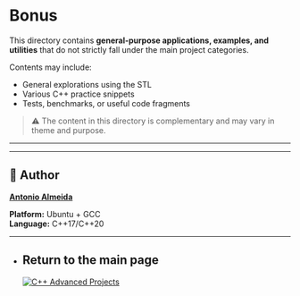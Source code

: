 # Bonus

This directory contains **general-purpose applications, examples, and utilities** that do not strictly fall under the main project categories.

Contents may include:
- General explorations using the STL
- Various C++ practice snippets
- Tests, benchmarks, or useful code fragments

> ⚠️ The content in this directory is complementary and may vary in theme and purpose.

---

---

## 👤 Author
**[Antonio Almeida](https://alfecjo.github.io/)**

**Platform:** Ubuntu + GCC  
**Language:** C++17/C++20  

---

- ## Return to the main page
  [![C++ Advanced Projects](https://img.shields.io/badge/C++_Advanced-000000?style=for-the-badge&logo=github&logoColor=white)](https://github.com/alfecjo/Cplus_plus_Advanced/tree/main/archives/module1)